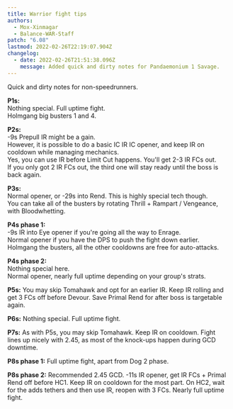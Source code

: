 ```yaml
---
title: Warrior fight tips
authors:
  - Mox-Xinmagar
  - Balance-WAR-Staff
patch: "6.08"
lastmod: 2022-02-26T22:19:07.904Z
changelog:
  - date: 2022-02-26T21:51:38.096Z
    message: Added quick and dirty notes for Pandaemonium 1 Savage.
---
```

Quick and dirty notes for non-speedrunners.  

**P1s:**  
Nothing special. Full uptime fight.  
Holmgang big busters 1 and 4.  
  
**P2s:**  
-9s Prepull IR might be a gain.  
However, it is possible to do a basic IC IR IC opener, and keep IR on cooldown while managing mechanics.  
Yes, you can use IR before Limit Cut happens. You'll get 2-3 IR FCs out.  
If you only got 2 IR FCs out, the third one will stay ready until the boss is back again.  
  
**P3s:**  
Normal opener, or -29s into Rend. This is highly special tech though.  
You can take all of the busters by rotating Thrill + Rampart / Vengeance, with Bloodwhetting.  
  
**P4s phase 1:**  
-9s IR into Eye opener if you're going all the way to Enrage.  
Normal opener if you have the DPS to push the fight down earlier.  
Holmgang the busters, all the other cooldowns are free for auto-attacks.  

**P4s phase 2:**  
Nothing special here.  
Normal opener, nearly full uptime depending on your group's strats.

**P5s:**
You may skip Tomahawk and opt for an earlier IR. Keep IR rolling and get 3 FCs off before Devour. Save Primal Rend for after boss is targetable again.

**P6s:**
Nothing special. Full uptime fight.

**P7s:**
As with P5s, you may skip Tomahawk. Keep IR on cooldown. Fight lines up nicely with 2.45, as most of the knock-ups happen during GCD downtime.

**P8s phase 1:**
Full uptime fight, apart from Dog 2 phase.

**P8s phase 2:**
Recommended 2.45 GCD. -11s IR opener, get IR FCs + Primal Rend off before HC1. Keep IR on cooldown for the most part. On HC2, wait for the adds tethers and then use IR, reopen with 3 FCs. Nearly full uptime fight.